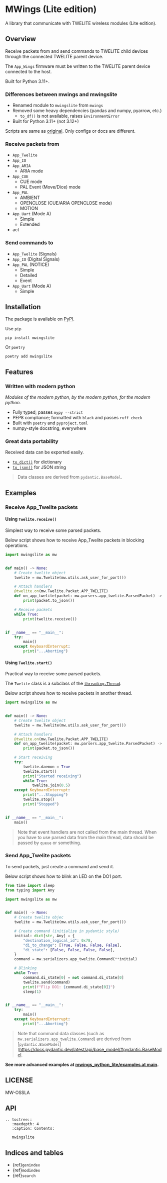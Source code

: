 # MWings (Lite edition)

A library that communicate with TWELITE wireless modules (Lite edition).

## Overview

Receive packets from and send commands to TWELITE child devices through the connected TWELITE parent device.

The `App_Wings` firmware must be written to the TWELITE parent device connected to the host.

Built for Python 3.11+.

### Differences between mwings and mwingslite

- Renamed module to `mwingslite` from `mwings`
- Removed some heavy dependencies (pandas and numpy, pyarrow, etc.)
  - `to_df()` is not available, raises `EnvironmentError`
- Built for Python 3.11+ (not 3.12+)

Scripts are same as [original](https://github.com/monowireless/mwings_python). Only configs or docs are different.

### Receive packets from

  - `App_Twelite`
  - `App_IO`
  - `App_ARIA`
    - ARIA mode
  - `App_CUE`
    - CUE mode
    - PAL Event (Move/Dice) mode
  - `App_PAL`
    - AMBIENT
    - OPENCLOSE (CUE/ARIA OPENCLOSE mode)
    - MOTION
  - `App_Uart` (Mode A)
    - Simple
    - Extended
  - act

### Send commands to

  - `App_Twelite` (Signals)
  - `App_IO` (Digital Signals)
  - `App_PAL` (NOTICE)
    - Simple
    - Detailed
    - Event
  - `App_Uart` (Mode A)
    - Simple

## Installation

The package is available on [PyPI](https://pypi.org/project/mwingslite/).

Use `pip`

```
pip install mwingslite
```

Or `poetry`

```
poetry add mwingslite
```

## Features

### Written with modern python

*Modules of the modern python, by the modern python, for the modern python.*

- Fully typed; passes `mypy --strict`
- PEP8 compliance; formatted with `black` and passes `ruff check`
- Built with `poetry` and `pyproject.toml`
- numpy-style docstring, everywhere

### Great data portability

Received data can be exported easily.

- [`to_dict()`](https://monowireless.github.io/mwings_python_lite/mwingslite.html#mwingslite.common.ParsedPacketBase.to_dict) for dictionary
- [`to_json()`](https://monowireless.github.io/mwings_python_lite/mwingslite.html#mwingslite.common.ParsedPacketBase.to_json) for JSON string

> Data classes are derived from `pydantic.BaseModel`.

## Examples

### Receive App_Twelite packets

#### Using `Twelite.receive()`

Simplest way to receive some parsed packets.

Below script shows how to receive App_Twelite packets in blocking operations.

```python
import mwingslite as mw


def main() -> None:
    # Create twelite object
    twelite = mw.Twelite(mw.utils.ask_user_for_port())

    # Attach handlers
    @twelite.on(mw.Twelite.Packet.APP_TWELITE)
    def on_app_twelite(packet: mw.parsers.app_twelite.ParsedPacket) -> None:
        print(packet.to_json())

    # Receive packets
    while True:
        print(twelite.receive())


if __name__ == "__main__":
    try:
        main()
    except KeyboardInterrupt:
        print("...Aborting")
```

#### Using `Twelite.start()`

Practical way to receive some parsed packets.

The `Twelite` class is a subclass of the [`threading.Thread`](https://docs.python.org/3/library/threading.html#threading.Thread).

Below script shows how to receive packets in another thread.

```python
import mwingslite as mw


def main() -> None:
    # Create twelite object
    twelite = mw.Twelite(mw.utils.ask_user_for_port())

    # Attach handlers
    @twelite.on(mw.Twelite.Packet.APP_TWELITE)
    def on_app_twelite(packet: mw.parsers.app_twelite.ParsedPacket) -> None:
        print(packet.to_json())

    # Start receiving
    try:
        twelite.daemon = True
        twelite.start()
        print("Started receiving")
        while True:
            twelite.join(0.5)
    except KeyboardInterrupt:
        print("...Stopping")
        twelite.stop()
        print("Stopped")


if __name__ == "__main__":
    main()
```

> Note that event handlers are not called from the main thread.
> When you have to use parsed data from the main thread, data should be passed by `queue` or something.

### Send App_Twelite packets

To send packets, just create a command and send it.

Below script shows how to blink an LED on the DO1 port.

```python
from time import sleep
from typing import Any

import mwingslite as mw


def main() -> None:
    # Create twelite objec
    twelite = mw.Twelite(mw.utils.ask_user_for_port())

    # Create command (initialize in pydantic style)
    initial: dict[str, Any] = {
        "destination_logical_id": 0x78,
        "di_to_change": [True, False, False, False],
        "di_state": [False, False, False, False],
    }
    command = mw.serializers.app_twelite.Command(**initial)

    # Blinking
    while True:
        command.di_state[0] = not command.di_state[0]
        twelite.send(command)
        print(f"Flip DO1: {command.di_state[0]}")
        sleep(1)


if __name__ == "__main__":
    try:
        main()
    except KeyboardInterrupt:
        print("...Aborting")
```

> Note that command data classes (such as `mw.serializers.app_twelite.Command`) are derived from [`pydantic.BaseModel`](https://docs.pydantic.dev/latest/api/base_model/#pydantic.BaseModel.

**See more advanced examples at [mwings_python_lite/examples at main](https://github.com/monowireless/mwings_python_lite/tree/main/examples).**

## LICENSE

MW-OSSLA

## API

```{eval-rst}
.. toctree::
   :maxdepth: 4
   :caption: Contents:

   mwingslite
```

## Indices and tables

- {ref}`genindex`
- {ref}`modindex`
- {ref}`search`
